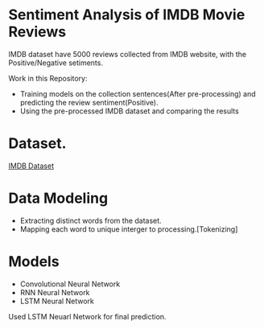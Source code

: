 # Sentiment Analysis of IMDB Movie Reviews
IMDB dataset have 5000 reviews collected from IMDB website, with the Positive/Negative setiments.

Work in this Repository:
- Training models on the collection sentences(After pre-processing) and predicting the review sentiment(Positive).
- Using the pre-processed IMDB dataset and comparing the results

# Dataset.
[IMDB Dataset](https://www.kaggle.com/lakshmi25npathi/imdb-dataset-of-50k-movie-reviews)

# Data Modeling
- Extracting distinct words from the dataset.
- Mapping each word to unique interger to processing.[Tokenizing] 

# Models
- Convolutional Neural Network
- RNN Neural Network
- LSTM Neural Network 

Used LSTM Neuarl Network for final prediction.
